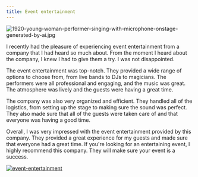 ```yaml
---
title: Event entertainment
---
```


![1920-young-woman-performer-singing-with-microphone-onstage-generated-by-ai.jpg](/1920-young-woman-performer-singing-with-microphone-onstage-generated-by-ai.jpg)

I recently had the pleasure of experiencing event entertainment from a company that I had heard so much about. From the moment I heard about the company, I knew I had to give them a try. I was not disappointed.

The event entertainment was top-notch. They provided a wide range of options to choose from, from live bands to DJs to magicians. The performers were all professional and engaging, and the music was great. The atmosphere was lively and the guests were having a great time.

The company was also very organized and efficient. They handled all of the logistics, from setting up the stage to making sure the sound was perfect. They also made sure that all of the guests were taken care of and that everyone was having a good time.

Overall, I was very impressed with the event entertainment provided by this company. They provided a great experience for my guests and made sure that everyone had a great time. If you're looking for an entertaining event, I highly recommend this company. They will make sure your event is a success.

[![event-entertainment](<https://dabuttonfactory.com/button.png?t=CHECK+SERVICE&f=Noto+Sans-Bold&ts=26&tc=fff&hp=45&vp=20&c=11&bgt=unicolored&bgc=4bd42f>)](<https://www.bark.com/?a_aid=5d2d0e83cdc3>)
